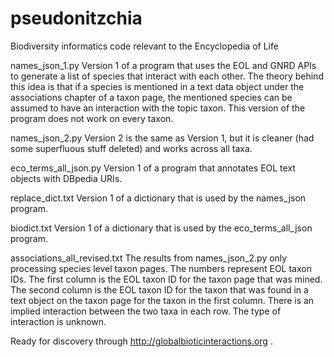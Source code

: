 pseudonitzchia
==============

Biodiversity informatics code relevant to the Encyclopedia of Life

names_json_1.py
Version 1 of a program that uses the EOL and GNRD APIs to generate a list of species that
interact with each other. The theory behind this idea is that if a species is mentioned 
in a text data object under the associations chapter of a taxon page, the mentioned 
species can be assumed to have an interaction with the topic taxon. This version of the 
program does not work on every taxon.

names_json_2.py
Version 2 is the same as Version 1, but it is cleaner (had some superfluous stuff 
deleted) and works across all taxa.

eco_terms_all_json.py
Version 1 of a program that annotates EOL text objects with DBpedia URIs.

replace_dict.txt
Version 1 of a dictionary that is used by the names_json program. 

biodict.txt
Version 1 of a dictionary that is used by the eco_terms_all_json program.

associations_all_revised.txt
The results from names_json_2.py only processing species level taxon pages. The numbers 
represent EOL taxon IDs. The first column is the EOL taxon ID for the taxon page that was 
mined. The second column is the EOL taxon ID for the taxon that was found in a text object 
on the taxon page for the taxon in the first column. There is an implied interaction 
between the two taxa in each row. The type of interaction is unknown.

Ready for discovery through http://globalbioticinteractions.org .
